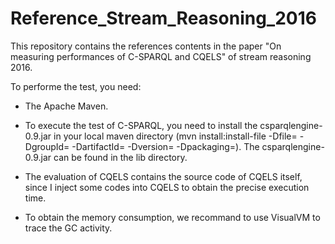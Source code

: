 # Reference_Stream_Reasoning_2016

This repository contains the references contents in the paper "On measuring performances of C-SPARQL and CQELS" of stream reasoning 2016.

To performe the test, you need:

- The Apache Maven.

- To execute the test of C-SPARQL, you need to install the csparqlengine-0.9.jar in your local maven directory 
(mvn install:install-file -Dfile=<path-to-file> -DgroupId=<group-id> -DartifactId=<artifact-id> -Dversion=<version> -Dpackaging=<packaging>). The csparqlengine-0.9.jar can be found in the lib directory. 
 
- The evaluation of CQELS contains the source code of CQELS itself, since I inject some codes into CQELS to obtain the precise execution time.

- To obtain the memory consumption, we recommand to use VisualVM to trace the GC activity.
